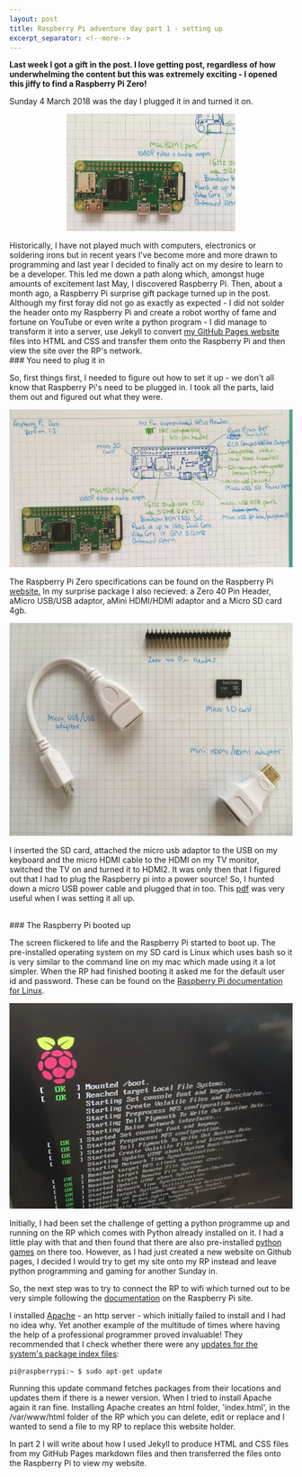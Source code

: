 ```yaml
---
layout: post
title: Raspberry Pi adventure day part 1 - setting up
excerpt_separator: <!--more-->
---
```


**Last week I got a gift in the post. I love getting post, regardless of how underwhelming the content but this was extremely exciting - I opened this jiffy to find a Raspberry Pi Zero!**  


Sunday 4 March 2018 was the day I plugged it in and turned it on.  
<!--more-->

<p align="center"><img src="/images/1-2-3-RP/RP-closeup.jpeg"
     alt="Raspberry Pi" width="300px" /></p>
Historically, I have not played much with computers, electronics or soldering irons but in recent years I've become more and more drawn to programming and last year I decided to finally act on my desire to learn to be a developer. This led me down a path along which, amongst huge amounts of excitement last May, I discovered Raspberry Pi. Then, about a month ago, a Raspberry Pi surprise gift package turned up in the post. Although my first foray did not go as exactly as expected - I did not solder the header onto my Raspberry Pi and create a robot worthy of fame and fortune on YouTube or even write a python program - I did manage to transform it into a server, use Jekyll to convert <a href="jenjnif.github.io">my GitHub Pages website</a> files into HTML and CSS and transfer them onto the Raspberry Pi and then view the site over the RP's network. 

<br>
### You need to plug it in

So, first things first, I needed to figure out how to set it up - we don't all know that  Raspberry Pi's need to be plugged in. I took all the parts, laid them out and figured out what they were.

<p align="center"><img src="/images/1-2-3-RP/RP.jpeg"
     alt="Raspberry Pi"/></p>

The Raspberry Pi Zero specifications can be found on the Raspberry Pi <a href="https://www.raspberrypi.org/products/raspberry-pi-zero/">website.</a> In my surprise package I also recieved: a Zero 40 Pin Header, aMicro USB/USB adaptor, aMini HDMI/HDMI adaptor and a Micro SD card 4gb.

<p align="center"><img src="/images/1-2-3-RP/accessories.jpeg"
     alt="Raspberry Pi accessories"/></p>

I inserted the SD card, attached the micro usb adaptor to the USB on my keyboard and the micro HDMI cable to the HDMI on my TV monitor, switched the TV on and turned it to HDMI2. It was only then that I figured out that I had to plug the Raspberry pi into a power source! So, I hunted down a micro USB power cable and plugged that in too. This <a href="https://www.raspberrypi.org/app/uploads/2012/12/quick-start-guide-v1.1.pdf">pdf</a> was very useful when I was setting it all up.

<br>
### The Raspberry Pi booted up

The screen flickered to life and the Raspberry Pi started to boot up. The pre-installed operating system on my SD card is Linux which uses bash so it is very similar to the command line on my mac which made using it a lot simpler. When the RP had finished booting it asked me for the default user id and password. These can be found on the <a href="https://www.raspberrypi.org/documentation/linux/usage/users.md">Raspberry Pi documentation for Linux</a>.

<p align="center"><img src="/images/1-2-3-RP/RP-booting.JPG"
     alt="Raspberry Pi booting up"/></p>

Initially, I had been set the challenge of getting a python programme up and running on the RP which comes with Python already installed on it. I had a little play with that and then found that there are also pre-installed <a href="https://www.raspberrypi.org/documentation/usage/python/">python games</a> on there too. However, as I had just created a new website on Github pages, I decided I would try to get my site onto my RP instead and leave python programming and gaming for another Sunday in.

So, the next step was to try to connect the RP to wifi which turned out to be very simple following the <a href="https://www.raspberrypi.org/documentation/configuration/wireless/wireless-cli.md">documentation</a> on the Raspberry Pi site.

I installed <a href="https://www.raspberrypi.org/documentation/remote-access/web-server/apache.md">Apache</a> - an http server - which initially failed to install and I had no idea why. Yet another example of the multitude of times where having the help of a professional programmer proved invaluable! They recommended that I check whether there were any <a href="https://www.raspberrypi.org/documentation/raspbian/updating.md">updates for the system's package index files</a>:
	
	pi@raspberrypi:~ $ sudo apt-get update
	
Running this update command fetches packages from their locations and updates them if there is a newer version. When I tried to install Apache again it ran fine. Installing Apache creates an html folder, 'index.html', in the /var/www/html folder of the RP which you can delete, edit or replace and I wanted to send a file to my RP to replace this website holder. 

In part 2 I will write about how I used Jekyll to produce HTML and CSS files from my GitHub Pages markdown files and then transferred the files onto the Raspberry Pi to view my website.